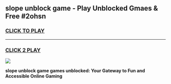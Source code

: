 
## slope unblock game - Play Unblocked Gmaes & Free #2ohsn
<h3>
<a href="https://news.freeplayer.one?title=slope_unblock_game&ref=03M">CLICK TO PLAY</a></h3>
<hr>

<h3>
<a href="https://news.freeplayer.one?title=slope_unblock_game&ref=03M">CLICK 2 PLAY</a>
  
</h3>

<a href="https://news.freeplayer.one?title=slope_unblock_game&ref=03M"><img src="https://clearcache.store/games.png"></a>


**slope unblock game games unblocked: Your Gateway to Fun and Accessible Online Gaming**
